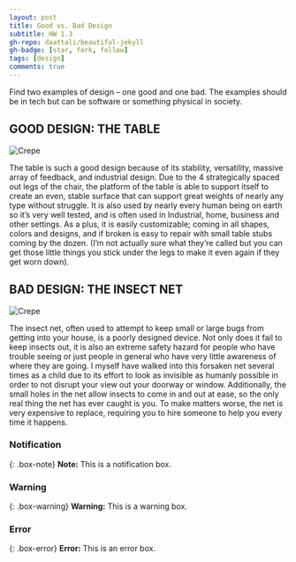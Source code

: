 ```yaml
---
layout: post
title: Good vs. Bad Design
subtitle: HW 1.3
gh-repo: daattali/beautiful-jekyll
gh-badge: [star, fork, follow]
tags: [design]
comments: true
---
```


Find two examples of design – one good and one bad. The examples should be in tech but can be software or something physical in society. 

## GOOD DESIGN: THE TABLE


![Crepe](https://shop.static.ingka.ikea.com/category-images/Category_tables-and-desks.jpg)

The table is such a good design because of its stability, versatility, massive array of feedback, and industrial design. Due to the 4 strategically spaced out legs of the chair, the platform of the table is able to support itself to create an even, stable surface that can support great weights of nearly any type without struggle. It is also used by nearly every human being on earth so it’s very well tested, and is often used in Industrial, home, business and other settings. As a plus, it is easily customizable; coming in all shapes, colors and designs, and if broken is easy to repair with small table stubs coming by the dozen. (I’m not actually sure what they’re called but you can get those little things you stick under the legs to make it even again if they get worn down).

## BAD DESIGN: THE INSECT NET


![Crepe](https://i5.walmartimages.com/asr/65f1db63-9530-469a-b6bd-593a7d58b5e9_1.dbaf43beb805e4cf46e95a5134501954.jpeg)

The insect net, often used to attempt to keep small or large bugs from getting into your house, is a poorly designed device. Not only does it fail to keep insects out, it is also an extreme safety hazard for people who have trouble seeing or just people in general who have very little awareness of where they are going. I myself have walked into this forsaken net several times as a child due to its effort to look as invisible as humanly possible in order to not disrupt your view out your doorway or window. Additionally, the small holes in the net allow insects to come in and out at ease, so the only real thing the net has ever caught is you. To make matters worse, the net is very expensive to replace, requiring you to hire someone to help you every time it happens.



### Notification

{: .box-note}
**Note:** This is a notification box.

### Warning

{: .box-warning}
**Warning:** This is a warning box.

### Error

{: .box-error}
**Error:** This is an error box.
